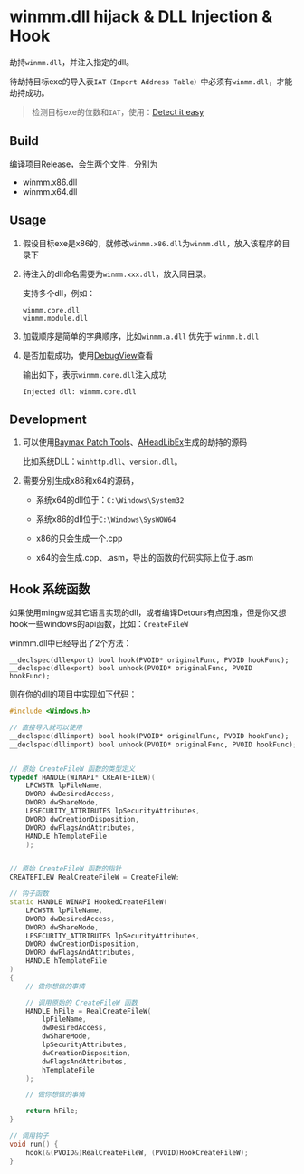 # winmm.dll hijack & DLL Injection & Hook

劫持`winmm.dll`，并注入指定的dll。

待劫持目标exe的导入表`IAT（Import Address Table）`中必须有`winmm.dll`，才能劫持成功。

> 检测目标exe的位数和`IAT`，使用：[Detect it easy](https://github.com/horsicq/Detect-It-Easy)


## Build

编译项目Release，会生两个文件，分别为
- winmm.x86.dll
- winmm.x64.dll


## Usage

1. 假设目标exe是x86的，就修改`winmm.x86.dll`为`winmm.dll`，放入该程序的目录下
2. 待注入的dll命名需要为`winmm.xxx.dll`，放入同目录。

    支持多个dll，例如：

    ```
    winmm.core.dll
    winmm.module.dll
    ```
3. 加载顺序是简单的字典顺序，比如`winmm.a.dll` 优先于 `winmm.b.dll`

4. 是否加载成功，使用[DebugView](https://learn.microsoft.com/en-us/sysinternals/downloads/debugview)查看

    输出如下，表示`winmm.core.dll`注入成功
    ```
    Injected dll: winmm.core.dll
    ```

## Development

1. 可以使用[Baymax Patch Tools](https://www.chinapyg.com/thread-83083-1-1.html)、[AHeadLibEx](https://github.com/i1tao/AheadLibEx)生成的劫持的源码
  
    比如系统DLL：`winhttp.dll`、`version.dll`。


2. 需要分别生成x86和x64的源码，
    - 系统x64的dll位于：`C:\Windows\System32`
    - 系统x86的dll位于`C:\Windows\SysWOW64`

    - x86的只会生成一个.cpp
    - x64的会生成.cpp、.asm，导出的函数的代码实际上位于.asm

## Hook 系统函数

如果使用mingw或其它语言实现的dll，或者编译Detours有点困难，但是你又想hook一些windows的api函数，比如：`CreateFileW`

winmm.dll中已经导出了2个方法：

```
__declspec(dllexport) bool hook(PVOID* originalFunc, PVOID hookFunc);
__declspec(dllexport) bool unhook(PVOID* originalFunc, PVOID hookFunc);
```


则在你的dll的项目中实现如下代码：


```cpp
#include <Windows.h>

// 直接导入就可以使用
__declspec(dllimport) bool hook(PVOID* originalFunc, PVOID hookFunc);
__declspec(dllimport) bool unhook(PVOID* originalFunc, PVOID hookFunc);


// 原始 CreateFileW 函数的类型定义
typedef HANDLE(WINAPI* CREATEFILEW)(
    LPCWSTR lpFileName,
    DWORD dwDesiredAccess,
    DWORD dwShareMode,
    LPSECURITY_ATTRIBUTES lpSecurityAttributes,
    DWORD dwCreationDisposition,
    DWORD dwFlagsAndAttributes,
    HANDLE hTemplateFile
    );


// 原始 CreateFileW 函数的指针
CREATEFILEW RealCreateFileW = CreateFileW;

// 钩子函数
static HANDLE WINAPI HookedCreateFileW(
    LPCWSTR lpFileName,
    DWORD dwDesiredAccess,
    DWORD dwShareMode,
    LPSECURITY_ATTRIBUTES lpSecurityAttributes,
    DWORD dwCreationDisposition,
    DWORD dwFlagsAndAttributes,
    HANDLE hTemplateFile
)
{
    // 做你想做的事情

    // 调用原始的 CreateFileW 函数
    HANDLE hFile = RealCreateFileW(
        lpFileName,
        dwDesiredAccess,
        dwShareMode,
        lpSecurityAttributes,
        dwCreationDisposition,
        dwFlagsAndAttributes,
        hTemplateFile
    );

    // 做你想做的事情

    return hFile;
}

// 调用钩子
void run() {
    hook(&(PVOID&)RealCreateFileW, (PVOID)HookCreateFileW);
}

```
